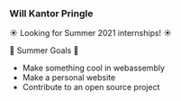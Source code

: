 ### Will Kantor Pringle

☀ Looking for Summer 2021 internships! ☀

🎯 Summer Goals 🎯
* Make something cool in webassembly
* Make a personal website
* Contribute to an open source project
